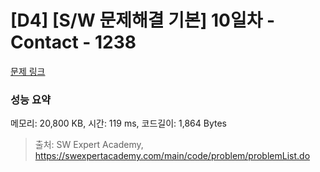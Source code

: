 # [D4] [S/W 문제해결 기본] 10일차 - Contact - 1238 

[문제 링크](https://swexpertacademy.com/main/code/problem/problemDetail.do?contestProbId=AV15B1cKAKwCFAYD) 

### 성능 요약

메모리: 20,800 KB, 시간: 119 ms, 코드길이: 1,864 Bytes



> 출처: SW Expert Academy, https://swexpertacademy.com/main/code/problem/problemList.do